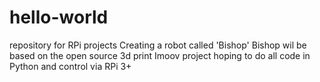 # hello-world
repository for RPi projects
Creating a robot called 'Bishop' 
Bishop wil be based on the open source 3d print Imoov project
hoping to do all code in Python and control via RPi 3+
